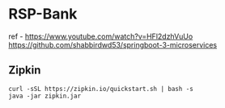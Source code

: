 # RSP-Bank

ref - https://www.youtube.com/watch?v=HFl2dzhVuUo
https://github.com/shabbirdwd53/springboot-3-microservices

Zipkin
-
```
curl -sSL https://zipkin.io/quickstart.sh | bash -s
java -jar zipkin.jar
```